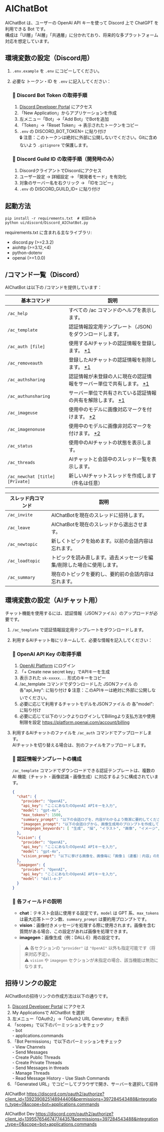 # AIChatBot

AIChatBot は、ユーザーの OpenAI API キーを使って Discord 上で ChatGPT を利用できる Bot です。  
構成は「UI層」「AI層」「共通層」に分かれており、将来的な多プラットフォーム対応を想定しています。

## 環境変数の設定（Discord用）

1. `.env.example` を `.env` にコピーしてください。
2. 必要な トークン・ID を `.env` に記入してください：
    ### 🔹 Discord Bot Token の取得手順
    1. [Discord Developer Portal](https://discord.com/developers/applications) にアクセス
    2. 「New Application」からアプリケーションを作成
    3. 左メニュー「Bot」→「Add Bot」でBotを追加
    4. 「Token」→「Reset Token」→ 表示されたトークンをコピー
    5. `.env` の DISCORD_BOT_TOKEN= に貼り付け  
    🔒 注意：このトークンは絶対に外部に公開しないでください。Gitに含めないよう `.gitignore` で保護します。
    
    ### 🔹 Discord Guild ID の取得手順（開発時のみ）
    1. DiscordクライアントでDiscordにアクセス
    2. ユーザー設定 → 詳細設定 → 「開発者モード」を有効化
    3. 対象のサーバー名を右クリック → 「IDをコピー」
    4. `.env` の DISCORD_GUILD_ID= に貼り付け

## 起動方法

```shell
pip install -r requirements.txt  # 初回のみ
python ui/discord/Discord_AIChatBot.py
```

requirements.txt に含まれる主なライブラリ:

- discord.py (>=2.3.2)
- aiohttp (>=3.12,<4)
- python-dotenv
- openai (>=1.0.0)

## /コマンド一覧（Discord）

AIChatBot は以下の /コマンドを提供しています：

| 基本コマンド                   | 説明                                                                   |
|--------------------------------|------------------------------------------------------------------------|
| `/ac_help`                     | すべての /ac コマンドのヘルプを表示します。                            |
| `/ac_template`                 | 認証情報設定用テンプレート（JSON）をダウンロードします。               |
| `/ac_auth [file]`              | 使用するAIチャットの認証情報を登録します。 [*1]                        |
| `/ac_removeauth`               | 登録したAIチャットの認証情報を削除します。 [*1]                        |
| `/ac_authsharing`              | 認証情報が未登録の人に現在の認証情報をサーバー単位で共有します。 [*1]  |
| `/ac_authunsharing`            | サーバー単位で共有されている認証情報の共有を解除します。 [*1]          |
| `/ac_imageuse`                 | 使用中のモデルに画像対応マークを付けます。 [*2]                        |
| `/ac_imagenonuse`              | 使用中のモデルに画像非対応マークを付けます。 [*2]                      |
| `/ac_status`                   | 使用中のAIチャットの状態を表示します。                                 |
| `/ac_threads`                  | AIチャットと会話中のスレッド一覧を表示します。                         |
| `/ac_newchat [title] [Private]`| 新しいAIチャットスレッドを作成します（件名は任意）                     |

[*1]: 認証情報は「自分の認証情報」＞「共有された認証情報」の順に使用します。自分の認証情報のみ共有でき、誰の認証情報でも共有解除できます。
[*2]: 画像対応マークがついているモデルとのチャットでは、添付された画像も送信します。

| スレッド内コマンド             | 説明                                                                   |
|--------------------------------|------------------------------------------------------------------------|
| `/ac_invite`                   | AIChatBotを現在のスレッドに招待します。                                |
| `/ac_leave`                    | AIChatBotを現在のスレッドから退出させます。                            |
| `/ac_newtopic`                 | 新しくトピックを始めます。以前の会話内容は忘れます。                   |
| `/ac_loadtopic`                | トピックを読み直します。過去メッセージを編集/削除した場合に使用します。|
| `/ac_summary`                  | 現在のトピックを要約し、要約前の会話内容は忘れます。                   |

## 環境変数の設定（AIチャット用）

チャット機能を使用するには、認証情報（JSONファイル）のアップロードが必要です。  
1. `/ac_template` で認証情報設定用テンプレートをダウンロードします。
2. 利用するAIチャット毎にリネームして、必要な情報を記入してください：

    ### 🔹 OpenAI API Key の取得手順
    1. [OpenAI Platform](https://platform.openai.com/account/api-keys) にログイン
    2. 「+ Create new secret key」でAPIキーを生成
    3. 表示された `sk-xxxxx...` 形式のキーをコピー
    4. /ac_template コマンドでダウンロードした JSONファイル の 各"api_key": に貼り付け
    🔒 注意：このAPIキーは絶対に外部に公開しないでください。
    5. 必要に応じて利用するチャットモデルをJSONファイル の 各"model": に貼り付け
    6. 必要に応じて以下のリンクよりログインしてBillingより支払方法や使用制限を設定
       https://platform.openai.com/account/billing
    
3. 利用するAIチャットのファイルを `/ac_auth` コマンドでアップロードします。  
   AIチャットを切り替える場合は、別のファイルをアップロードします。

   ### 🔹 認証情報テンプレートの構成
   `/ac_template` コマンドでダウンロードできる認証テンプレートは、複数の AI 機能（チャット・画像認識・画像生成）に対応するように構成されています。

    ```json
    {
      "chat": {
        "provider": "OpenAI",
        "api_key": "ここにあなたのOpenAI APIキーを入力",
        "model": "gpt-4o",
        "max_tokens": 1500,
        "summary_prompt": "以下の会話ログを、内容がわかるよう簡潔に要約してください。返答には「了解しました」や「要約します」などの前置きは不要です。要約だけを返してください。",
        "imagegen_prompt": "以下の会話ログから、画像生成用のプロンプトを作成してください。返答には「了解しました」などの前置きは不要です。プロンプトだけを返してください。",
        "imagegen_keywords": [ "生成", "描", "イラスト", "画像", "イメージ", "ビジュアル" ]
      },
      "vision": {
        "provider": "OpenAI",
        "api_key": "ここにあなたのOpenAI APIキーを入力",
        "model": "gpt-4o",
        "vision_prompt": "以下に挙げる画像を、画像毎に「画像１（連番）：内容」の形式で詳しく説明してください。返答には「了解しました」などの前置きは不要で、内容だけを返してください。"
      },
      "imagegen": {
        "provider": "OpenAI",
        "api_key": "ここにあなたのOpenAI APIキーを入力",
        "model": "dall-e-3"
      }
    }
    ```
    
    ### 🔸 各フィールドの説明
   
    - **chat**：テキスト会話に使用する設定です。`model` は GPT 系、`max_tokens` は最大応答トークン数、`summary_prompt` は要約用プロンプトです。
    - **vision**：画像付きメッセージを処理する際に使用されます。画像を含む質問がある場合、この設定があれば画像を処理できます。
    - **imagegen**：画像生成（例：DALL·E）用の設定です。
    
    > ⚠ 各セクションの `"provider"` は `"OpenAI"` 以外も指定可能です（将来対応予定）。  
    > ⚠ `vision` や `imagegen` セクションが未指定の場合、該当機能は無効になります。

## 招待リンクの設定

AIChatBotの招待リンクの作成方法は以下の通りです。
   1. [Discord Developer Portal](https://discord.com/developers/applications) にアクセス
   2. My Applicationsで AIChatBot を選択
   3. 左メニュー「OAuth2」→「OAuth2 URL Generator」を表示
   4. 「scopes」で以下のパーミッションをチェック  
     - bot  
     - applications.commands  
   5. 「Bot Permissions」で以下のパーミッションをチェック  
     - View Channels  
     - Send Messages  
     - Create Public Threads  
     - Create Private Threads  
     - Send Messages in threads  
     - Manage Threads  
     - Read Message History
     - Use Slash Commands  
   6. 「Generated URL」でコピーしてブラウザで開き、サーバーを選択して招待

AIChatBot
https://discord.com/oauth2/authorize?client_id=1392390825148944406&permissions=397284543488&integration_type=0&scope=bot+applications.commands

AIChatBot Dev
https://discord.com/oauth2/authorize?client_id=1395576546747744357&permissions=397284543488&integration_type=0&scope=bot+applications.commands
